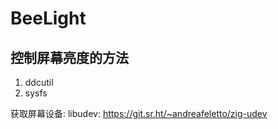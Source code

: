 # BeeLight

## 控制屏幕亮度的方法

1. ddcutil
2. sysfs

获取屏幕设备:
libudev: <https://git.sr.ht/~andreafeletto/zig-udev>

